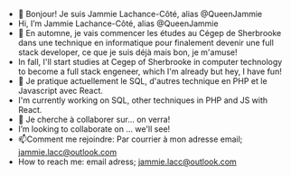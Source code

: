 - 👋 Bonjour! Je suis Jammie Lachance-Côté, alias @QueenJammie
- Hi, I’m Jammie Lachance-Côté, alias @QueenJammie
- 👀 En automne, je vais commencer les études au Cégep de Sherbrooke dans une technique en informatique pour finalement devenir une full stack developer, ce que je suis déjà mais bon, je m'amuse!
- In fall, I'll start studies at Cegep of Sherbrooke in computer technology to become a full stack engeneer, which I'm already but hey, I have fun!
- 🌱 Je pratique actuellement le SQL, d'autres technique en PHP et le Javascript avec React.
- I'm currently working on SQL, other techniques in PHP and JS with React.
- 💞️ Je cherche à collaborer sur... on verra!
- I’m looking to collaborate on ... we'll see!
- 📫Comment me rejoindre: Par courrier à mon adresse email; jammie.lacc@outlook.com
- How to reach me: email adress; jammie.lacc@outlook.com

<!---
Jammie Lachance-Côté/QueenJammie is a ✨ special ✨ repository because its `README.md` (this file) appears on your GitHub profile.
You can click the Preview link to take a look at your changes.
--->
